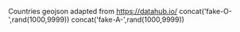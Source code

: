 Countries geojson adapted from https://datahub.io/
concat('fake-O-',rand(1000,9999))
concat('fake-A-',rand(1000,9999))